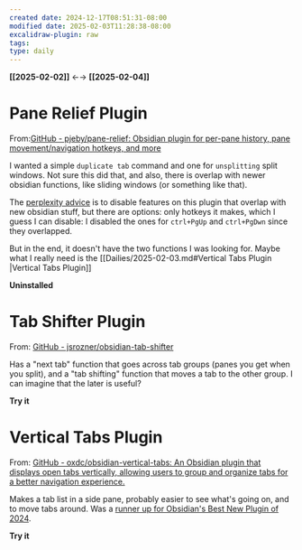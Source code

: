 ```yaml
---
created date: 2024-12-17T08:51:31-08:00
modified date: 2025-02-03T11:28:38-08:00
excalidraw-plugin: raw
tags: 
type: daily
---
```

**[[2025-02-02]]** ←→ **[[2025-02-04]]**

# Pane Relief Plugin
From:[GitHub - pjeby/pane-relief: Obsidian plugin for per-pane history, pane movement/navigation hotkeys, and more](https://github.com/pjeby/pane-relief)

I wanted a simple `duplicate tab` command and one for `unsplitting` split windows.  Not sure this did that, and also, there is overlap with newer obsidian functions, like sliding windows (or something like that).   

The [perplexity advice](https://www.perplexity.ai/search/the-obsidian-pane-relief-plugi-HVsy8b.ATH.xDOHZ.nIqiQ#1) is to disable features on this plugin that overlap with new obsidian stuff, but there are options: only hotkeys it makes, which I guess I can disable: I disabled the ones for `ctrl+PgUp` and `ctrl+PgDwn` since they overlapped.

But in the end, it doesn't have the two functions I was looking for.  Maybe what I really need is the [[Dailies/2025-02-03.md#Vertical Tabs Plugin |Vertical Tabs Plugin]]

**Uninstalled**

# Tab Shifter Plugin
From: [GitHub - jsrozner/obsidian-tab-shifter](https://github.com/jsrozner/obsidian-tab-shifter)

Has a "next tab" function that goes across tab groups (panes you get when you split), and a "tab shifting" function that moves a tab to the other group.  I can imagine that the later is useful?

**Try it** 

# Vertical Tabs Plugin
From: [GitHub - oxdc/obsidian-vertical-tabs: An Obsidian plugin that displays open tabs vertically, allowing users to group and organize tabs for a better navigation experience.](https://github.com/oxdc/obsidian-vertical-tabs)

Makes a tab list in a side pane, probably easier to see what's going on, and to move tabs around. Was a [runner up for Obsidian's Best New Plugin of 2024](https://obsidian.md/blog/2024-goty-winners/). 

**Try it**